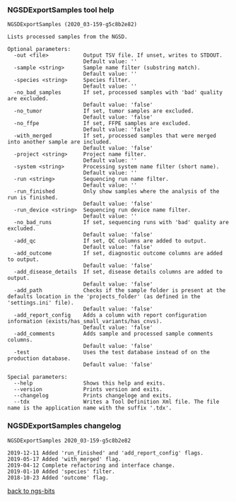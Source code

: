### NGSDExportSamples tool help
	NGSDExportSamples (2020_03-159-g5c8b2e82)
	
	Lists processed samples from the NGSD.
	
	Optional parameters:
	  -out <file>           Output TSV file. If unset, writes to STDOUT.
	                        Default value: ''
	  -sample <string>      Sample name filter (substring match).
	                        Default value: ''
	  -species <string>     Species filter.
	                        Default value: ''
	  -no_bad_samples       If set, processed samples with 'bad' quality are excluded.
	                        Default value: 'false'
	  -no_tumor             If set, tumor samples are excluded.
	                        Default value: 'false'
	  -no_ffpe              If set, FFPE samples are excluded.
	                        Default value: 'false'
	  -with_merged          If set, processed samples that were merged into another sample are included.
	                        Default value: 'false'
	  -project <string>     Project name filter.
	                        Default value: ''
	  -system <string>      Processing system name filter (short name).
	                        Default value: ''
	  -run <string>         Sequencing run name filter.
	                        Default value: ''
	  -run_finished         Only show samples where the analysis of the run is finished.
	                        Default value: 'false'
	  -run_device <string>  Sequencing run device name filter.
	                        Default value: ''
	  -no_bad_runs          If set, sequencing runs with 'bad' quality are excluded.
	                        Default value: 'false'
	  -add_qc               If set, QC columns are added to output.
	                        Default value: 'false'
	  -add_outcome          If set, diagnostic outcome columns are added to output.
	                        Default value: 'false'
	  -add_disease_details  If set, disease details columns are added to output.
	                        Default value: 'false'
	  -add_path             Checks if the sample folder is present at the defaults location in the 'projects_folder' (as defined in the 'settings.ini' file).
	                        Default value: 'false'
	  -add_report_config    Adds a column with report configuration information (exists/has_small_variants/has_cnvs).
	                        Default value: 'false'
	  -add_comments         Adds sample and processed sample comments columns.
	                        Default value: 'false'
	  -test                 Uses the test database instead of on the production database.
	                        Default value: 'false'
	
	Special parameters:
	  --help                Shows this help and exits.
	  --version             Prints version and exits.
	  --changelog           Prints changeloge and exits.
	  --tdx                 Writes a Tool Definition Xml file. The file name is the application name with the suffix '.tdx'.
	
### NGSDExportSamples changelog
	NGSDExportSamples 2020_03-159-g5c8b2e82
	
	2019-12-11 Added 'run_finished' and 'add_report_config' flags.
	2019-05-17 Added 'with_merged' flag.
	2019-04-12 Complete refactoring and interface change.
	2019-01-10 Added 'species' filter.
	2018-10-23 Added 'outcome' flag.
[back to ngs-bits](https://github.com/imgag/ngs-bits)